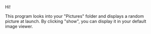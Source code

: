 Hi!

This program looks into your "Pictures" folder and displays a random picture at launch. By clicking "show", you can display it in your default image viewer.
